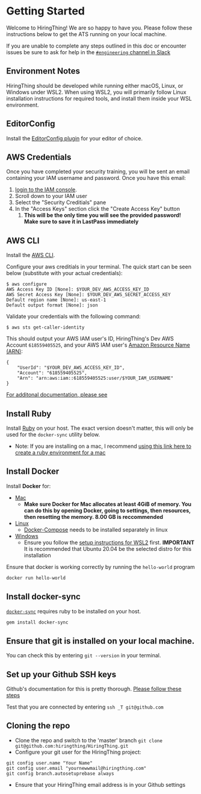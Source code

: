 # Getting Started
Welcome to HiringThing! We are so happy to have you. Please follow these instructions below to get the ATS running on your local machine.

If you are unable to complete any steps outlined in this doc or encounter issues be sure to ask for help in the [`#engineering` channel in Slack](https://hiringthing.slack.com/app_redirect?channel=engineering)

## Environment Notes
HiringThing should be developed while running either macOS, Linux, or Windows under WSL2. When using WSL2, you will primarily follow Linux installation instructions for required tools, and install them inside your WSL environment.

## EditorConfig
Install the [EditorConfig plugin](http://editorconfig.org/#download) for your editor of choice.

## AWS Credentials
Once you have completed your security training, you will be sent an email containing your IAM username and password. Once you have this email:
1. [login to the IAM console](https://console.aws.amazon.com/iam/home#/users).
1. Scroll down to your IAM user
1. Select the "Security Creditials" pane
1. In the "Access Keys" section click the "Create Access Key" button
    1. **This will be the only time you will see the provided password! Make sure to save it in LastPass immediately** 

## AWS CLI
Install the [AWS CLI](https://aws.amazon.com/cli/).

Configure your aws creditials in your terminal. The quick start can be seen below (substitute with your actual credentials):
```
$ aws configure
AWS Access Key ID [None]: $YOUR_DEV_AWS_ACCESS_KEY_ID
AWS Secret Access Key [None]: $YOUR_DEV_AWS_SECRET_ACCESS_KEY
Default region name [None]: us-east-1
Default output format [None]: json
```

Validate your credentials with the following command:
```
$ aws sts get-caller-identity
```

This should output your AWS IAM user's ID, HiringThing's Dev AWS Account `618559405525`, and your AWS IAM user's [Amazon Resource Name (ARN)](https://docs.aws.amazon.com/general/latest/gr/aws-arns-and-namespaces.html):
```
{
    "UserId": "$YOUR_DEV_AWS_ACCESS_KEY_ID",
    "Account": "618559405525",
    "Arn": "arn:aws:iam::618559405525:user/$YOUR_IAM_USERNAME"
}
```

[For additonal documentation, please see](https://docs.aws.amazon.com/cli/latest/userguide/cli-chap-configure.html) 

## Install Ruby
Install [Ruby](https://www.ruby-lang.org/en/documentation/installation/) on your host. The exact version doesn't matter, this will only be used for the `docker-sync` utility below.

* Note: If you are installing on a mac, I recommend [using this link here to create a ruby environment for a mac](https://github.com/monfresh/laptop)

## Install Docker
Install **Docker** for:
- [Mac](https://hub.docker.com/editions/community/docker-ce-desktop-mac)
  - **Make sure Docker for Mac allocates at least 4GiB of memory. You can do this by opening Docker, going to settings, then resources, then resetting the memory. 8.00 GB is reccommended**
- [Linux](https://docs.docker.com/install/linux/docker-ce/ubuntu/#install-docker-ce)
  - [Docker-Compose](https://docs.docker.com/compose/install/) needs to be installed separately in linux
- [Windows](https://docs.docker.com/docker-for-windows/wsl/)
  - Ensure you follow the [setup instructions for WSL2](https://docs.microsoft.com/en-us/windows/wsl/install-win10) first.
  **IMPORTANT** It is recommended that Ubuntu 20.04 be the selected distro for this installation

Ensure that docker is working correctly by running the `hello-world` program

```sh
docker run hello-world
```

## Install docker-sync
[`docker-sync`](http://docker-sync.io/) requires ruby to be installed on your host.

```sh
gem install docker-sync
```

## Ensure that git is installed on your local machine.
You can check this by entering ```git --version``` in your terminal.

## Set up your Github SSH keys
Github's documentation for this is pretty thorough. [Please follow these steps](https://docs.github.com/en/github/authenticating-to-github/connecting-to-github-with-ssh/generating-a-new-ssh-key-and-adding-it-to-the-ssh-agent)

Test that you are connected by entering ```ssh _T git@github.com```

## Cloning the repo
- Clone the repo and switch to the 'master' branch
```git clone git@github.com:hiringthing/HiringThing.git```
- Configure your git user for the HiringThing project:

```cd HiringThing/
git config user.name "Your Name"
git config user.email "yournewwmail@hiringthing.com"
git config branch.autosetuprebase always
```
- Ensure that your HiringThing email address is in your Github settings
